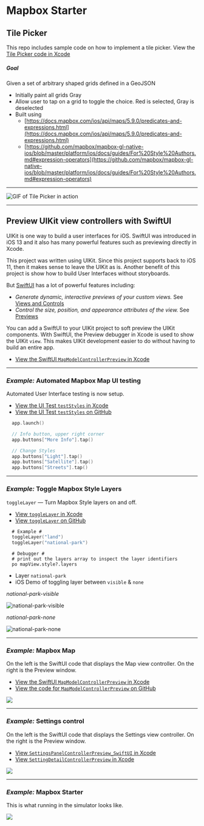#  Mapbox Starter

## Tile Picker

This repo includes sample code on how to implement a tile picker.  View the [Tile Picker code in Xcode](x-source-tag://tagTilePicker)

##### Goal

Given a set of arbitrary shaped grids defined in a GeoJSON
* Initially paint all grids Gray
* Allow user to tap on a grid to toggle the choice.  Red is selected, Gray is deselected
* Built using
  * [https://docs.mapbox.com/ios/api/maps/5.9.0/predicates-and-expressions.html](https://docs.mapbox.com/ios/api/maps/5.9.0/predicates-and-expressions.html)
  * [https://github.com/mapbox/mapbox-gl-native-ios/blob/master/platform/ios/docs/guides/For%20Style%20Authors.md#expression-operators](https://github.com/mapbox/mapbox-gl-native-ios/blob/master/platform/ios/docs/guides/For%20Style%20Authors.md#expression-operators)

---

![GIF of Tile Picker in action](https://user-images.githubusercontent.com/118112/90280324-94cc7080-de1f-11ea-99c5-abbca2035e5f.gif)

---

## Preview UIKit view controllers with SwiftUI

UIKit is one way to build a user interfaces for iOS.  SwiftUI was introduced in iOS 13 and it also has many powerful features such as previewing directly in Xcode.

This project was written using UIKit.  Since this project supports back to iOS 11, then it makes sense to leave the UIKit as is.  Another benefit of this project is show how to build User Interfaces without storyboards.

But [SwiftUI](https://developer.apple.com/documentation/swiftui) has a lot of powerful features including:

* *Generate dynamic, interactive previews of your custom views.*  See [Views and Controls](https://developer.apple.com/documentation/swiftui/views-and-controls)
* *Control the size, position, and appearance attributes of the view.* See [Previews](https://developer.apple.com/documentation/swiftui/previews)

You can add a SwiftUI to your UIKit project to soft preview the UIKit components.  With SwiftUI, the Preview debugger in Xcode is used to show the UIKit `view`.  This makes UIKit development easier to do without having to build an entire app.

* [View the SwiftUI `MapModelControllerPreview` in Xcode](x-source-tag://MapModelControllerPreview_SwiftUI)

---

### *Example:*  Automated Mapbox Map UI testing

Automated User Interface testing is now setup.  

* [View the UI Test `testStyles` in Xcode](x-source-tag://tagTestStyles)
* [View the UI Test `testStyles` on GitHub](https://github.com/roblabs/ios-map-ui/search?q=tagTestStyles&unscoped_q=tagTestStyles)

```swift
  app.launch()

  // Info button, upper right corner
  app.buttons["More Info"].tap()

  // Change Styles
  app.buttons["Light"].tap()
  app.buttons["Satellite"].tap()
  app.buttons["Streets"].tap()
```

---

### *Example:*  Toggle Mapbox Style Layers

`toggleLayer` — Turn Mapbox Style layers on and off.  

* [View `toggleLayer` in Xcode](x-source-tag://tagtoggleLayer)
* [View `toggleLayer` on GitHub](https://github.com/roblabs/ios-map-ui/search?q=togglelayer&unscoped_q=togglelayer)

```swift
  # Example #
  toggleLayer("land")
  toggleLayer("national-park")
```

```lldb
  # Debugger #
  # print out the layers array to inspect the layer identifiers
  po mapView.style?.layers
```

* Layer `national-park`
* iOS Demo of toggling layer between `visible` & `none`

*national-park-visible*

![national-park-visible](assets/national-park-visible.png)

*national-park-none*

![national-park-none](assets/national-park-none.png)

---

### *Example:*  Mapbox Map

On the left is the SwiftUI code that displays the Map view controller.  On the right is the Preview window.

* [View the SwiftUI `MapModelControllerPreview` in Xcode](x-source-tag://MapModelControllerPreview_SwiftUI)
* [View the code for `MapModelControllerPreview` on GitHub](https://github.com/roblabs/ios-map-ui/search?q=MapModelControllerPreview_SwiftUI&unscoped_q=MapModelControllerPreview_SwiftUI)

![](assets/SwiftUI-preview-Maps.png)

---

### *Example:*  Settings control

On the left is the SwiftUI code that displays the Settings view controller.  On the right is the Preview window.

* [View `SettingsPanelControllerPreview_SwiftUI` in Xcode](x-source-tag://SettingsPanelControllerPreview_SwiftUI)
* [View `SettingDetailControllerPreview` in Xcode](x-source-tag://SettingDetailControllerPreview)

![](assets/SwiftUI-preview-Maps-settings.png)


---

### *Example:*  Mapbox Starter

This is what running in the simulator looks like.

![](assets/Mapbox-Maps-settings.png)
